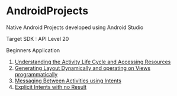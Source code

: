# AndroidProjects
Native Android Projects developed using Android Studio

Target SDK : API Level 20

Beginners Application

  1. <a href= "https://github.com/tech-boy/AndroidProjects/tree/master/ActivityLifeCycle_and_AccessingResources">Understanding the Activity Life Cycle and Accessing Resources  </a>
  2. <a href= "https://github.com/tech-boy/AndroidProjects/tree/master/Programmed_RealtiveLayout"> Generating Layout Dynamically and operating on Views programmatically </a>
  3. <a href= "https://github.com/tech-boy/AndroidProjects/tree/master/Intents"> Messaging Between Activities using Intents </a>
  4. <a href= "https://github.com/tech-boy/AndroidProjects/tree/master/Explicit_Intents"> Explicit Intents with no Result </a>
  
